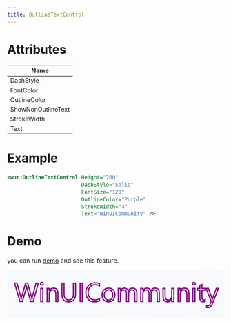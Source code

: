 ```yaml
---
title: OutlineTextControl
---
```


# Attributes

| Name |
|-|
|DashStyle|
|FontColor|
|OutlineColor|
|ShowNonOutlineText|
|StrokeWidth|
|Text|

# Example

```xml
<wuc:OutlineTextControl Height="200"
                        DashStyle="Solid"
                        FontSize="120"
                        OutlineColor="Purple"
                        StrokeWidth="4"
                        Text="WinUICommunity" />
```

# Demo
you can run [demo](https://github.com/WinUICommunity/WinUICommunity) and see this feature.

![WinUICommunity](https://raw.githubusercontent.com/WinUICommunity/Resources/main/WinUICommunityDocs/Win2d/OutlineTextControl.png)
